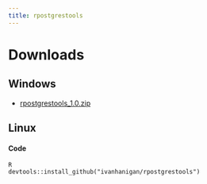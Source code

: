 ```yaml
---
title: rpostgrestools
---
```


# Downloads
## Windows

* [rpostgrestools_1.0.zip](/rpostgrestools/downloads/rpostgrestools_1.0.zip)


## Linux

#### Code
    R
    devtools::install_github("ivanhanigan/rpostgrestools")

